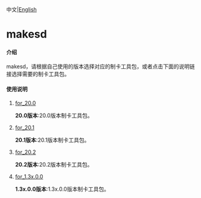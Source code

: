 中文|[English](README_EN.md)

# makesd

#### 介绍

makesd，请根据自己使用的版本选择对应的制卡工具包，或者点击下面的说明链接选择需要的制卡工具包。

#### 使用说明

1. [for_20.0](https://gitee.com/ascend/tools/tree/master/makesd/for_20.0)

   **20.0版本**:20.0版本制卡工具包。
2. [for_20.1](https://gitee.com/ascend/tools/tree/master/makesd/for_20.1)

   **20.1版本**:20.1版本制卡工具包。
3. [for_20.2](https://gitee.com/ascend/tools/tree/master/makesd/for_20.2)

   **20.2版本**:20.2版本制卡工具包。
4. [for_1.3x.0.0](https://gitee.com/ascend/tools/tree/master/makesd/for_1.3x.0.0)

   **1.3x.0.0版本**:1.3x.0.0版本制卡工具包。